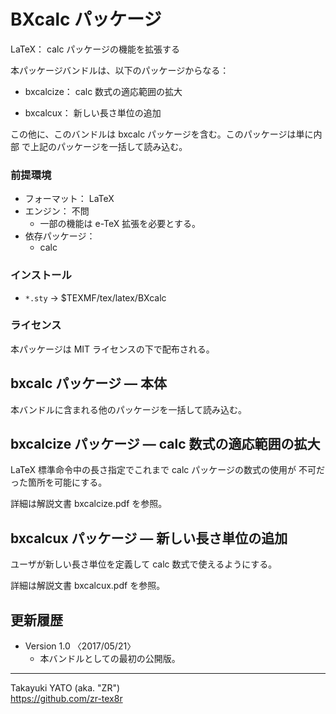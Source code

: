 BXcalc パッケージ
=================

LaTeX： calc パッケージの機能を拡張する

本パッケージバンドルは、以下のパッケージからなる：

  * bxcalcize： calc 数式の適応範囲の拡大

  * bxcalcux： 新しい長さ単位の追加

この他に、このバンドルは bxcalc パッケージを含む。このパッケージは単に内部
で上記のパッケージを一括して読み込む。

### 前提環境

  * フォーマット： LaTeX
  * エンジン： 不問
      - 一部の機能は e-TeX 拡張を必要とする。
  * 依存パッケージ：
      - calc

### インストール

  - `*.sty` → $TEXMF/tex/latex/BXcalc

### ライセンス

本パッケージは MIT ライセンスの下で配布される。

bxcalc パッケージ ― 本体
-------------------------

本バンドルに含まれる他のパッケージを一括して読み込む。

bxcalcize パッケージ ― calc 数式の適応範囲の拡大
-------------------------------------------------

LaTeX 標準命令中の長さ指定でこれまで calc パッケージの数式の使用が
不可だった箇所を可能にする。

詳細は解説文書 bxcalcize.pdf を参照。

bxcalcux パッケージ ― 新しい長さ単位の追加
-------------------------------------------

ユーザが新しい長さ単位を定義して calc 数式で使えるようにする。

詳細は解説文書 bxcalcux.pdf を参照。

更新履歴
--------

  * Version 1.0  〈2017/05/21〉
      - 本バンドルとしての最初の公開版。

--------------------
Takayuki YATO (aka. "ZR")  
https://github.com/zr-tex8r
